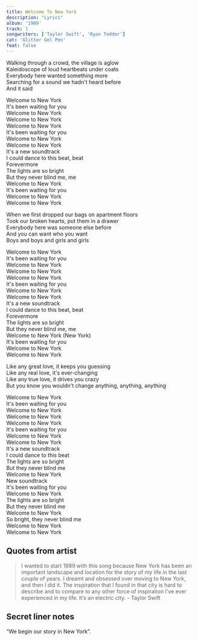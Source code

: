 ```yaml
---
title: Welcome To New York
description: "Lyrics"
album: '1989'
track: 1
songwriters: ['Taylor Swift', 'Ryan Tedder']
cat: 'Glitter Gel Pen'
feat: false
---
```

<p className="verse-one">
Walking through a crowd, the village is aglow <br />
Kaleidoscope of loud heartbeats under coats <br />
Everybody here wanted something more <br />
Searching for a sound we hadn't heard before <br />
And it said <br />
</p>
<p className="chorus">
Welcome to New York <br />
It's been waiting for you <br />
Welcome to New York <br />
Welcome to New York <br />
Welcome to New York <br />
It's been waiting for you <br />
Welcome to New York <br />
Welcome to New York <br />
It's a new soundtrack <br />
I could dance to this beat, beat <br />
Forevermore <br />
The lights are so bright <br />
But they never blind me, me <br />
Welcome to New York <br />
It's been waiting for you <br />
Welcome to New York <br />
Welcome to New York <br />
</p>
<p className="verse-two">
When we first dropped our bags on apartment floors <br />
Took our broken hearts, put them in a drawer <br />
Everybody here was someone else before <br />
And you can want who you want <br />
Boys and boys and girls and girls <br />
</p>
<p className="chorus">
Welcome to New York <br />
It's been waiting for you <br />
Welcome to New York <br />
Welcome to New York <br />
Welcome to New York <br />
It's been waiting for you <br />
Welcome to New York <br />
Welcome to New York <br />
It's a new soundtrack <br />
I could dance to this beat, beat <br />
Forevermore <br />
The lights are so bright <br />
But they never blind me, me <br />
Welcome to New York (New York) <br />
It's been waiting for you <br />
Welcome to New York <br />
Welcome to New York <br />
</p>
<p className="bridge">
Like any great love, it keeps you guessing <br />
Like any real love, it's ever-changing <br />
Like any true love, it drives you crazy <br />
But you know you wouldn't change anything, anything, anything <br />
</p>
<p className="chorus">
Welcome to New York <br />
It's been waiting for you <br />
Welcome to New York <br />
Welcome to New York <br />
Welcome to New York <br />
It's been waiting for you <br />
Welcome to New York <br />
Welcome to New York <br />
It's a new soundtrack <br />
I could dance to this beat <br />
The lights are so bright <br />
But they never blind me <br />
Welcome to New York <br />
New soundtrack <br />
It's been waiting for you <br />
Welcome to New York <br />
The lights are so bright <br />
But they never blind me <br />
Welcome to New York <br />
So bright, they never blind me <br />
Welcome to New York <br />
Welcome to New York <br />
</p>



## Quotes from artist
<blockquote cite="https://www.youtube.com/watch?v=xVKTOX3vMKM&t=55s">
I wanted to start 1989 with this song because New York has been an important landscape and location for the story of my life in the last couple of years. I dreamt and obsessed over moving to New York, and then I did it. The inspiration that I found in that city is hard to describe and to compare to any other force of inspiration I’ve ever experienced in my life. It’s an electric city. - Taylor Swift
</blockquote>


## Secret liner notes

“We begin our story in New York”.